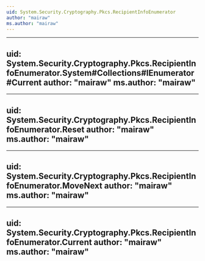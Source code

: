 ```yaml
---
uid: System.Security.Cryptography.Pkcs.RecipientInfoEnumerator
author: "mairaw"
ms.author: "mairaw"
---
```


---
uid: System.Security.Cryptography.Pkcs.RecipientInfoEnumerator.System#Collections#IEnumerator#Current
author: "mairaw"
ms.author: "mairaw"
---

---
uid: System.Security.Cryptography.Pkcs.RecipientInfoEnumerator.Reset
author: "mairaw"
ms.author: "mairaw"
---

---
uid: System.Security.Cryptography.Pkcs.RecipientInfoEnumerator.MoveNext
author: "mairaw"
ms.author: "mairaw"
---

---
uid: System.Security.Cryptography.Pkcs.RecipientInfoEnumerator.Current
author: "mairaw"
ms.author: "mairaw"
---
